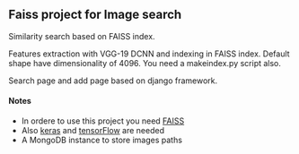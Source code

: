 ## Faiss project for Image search 

Similarity search based on FAISS index.

Features extraction with VGG-19 DCNN and indexing in FAISS index. Default shape have dimensionality of 4096.
You need a makeindex.py script also. 

Search page and add page based on django framework. 

#### Notes

- In ordere to use this project you need [FAISS](https://github.com/facebookresearch/faiss)
- Also [keras](https://keras.io/) and [tensorFlow](https://www.tensorflow.org/install/) are needed
- A MongoDB instance to store images paths 
